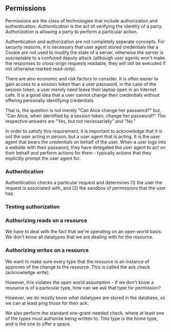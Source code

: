 ## Permissions

Permissions are the class of technologies that include authorization and authentication. _Authentication_ is the act of verifying the identity of a party. _Authorization_ is allowing a party to perform a particular action.

Authentication and authorization are not completely seperate concepts. For security reasons, it is necessary that user agent stored credentials like a Cookie are not used to modify the state of a server, otherwise the server is susceptable to a confused deputy attack (although user agents won't make the responses to cross-orign requests readable, they will still be executed if not otherwise marked read-only).

There are also economic and risk factors to consider. It is often easier to gain access to a session token than a user password, in the case of the session token, a user merely need leave their laptop open in an Internet cafe. It is a good idea that a user cannot change their credentials without offering personally identifying credentials.

That is, the question is not merely "Can Alice change her password?" but, "Can Alice, when identified by a session token, change her password?" The respective answers are "Yes, but not necessarially" and "No."

In order to satisfy this requirement, it is important to acknowledge that it is not the user acting in person, but a user agent that is acting. It is the user agent that bears the credentials on behalf of the user. When a user logs into a website with their password, they have delegated the user agent to act on their behalf and perform actions for them - typically actions that they explicitly prompt the user agent for.


### Authentication

Authentication checks a particular request and determines (1) the user the request is associated with, and (2) the sandbox of permissions that the user has.

### Testing authorization

### Authorizing reads on a resource

We have to deal with the fact that we're operating on an open world basis. We don't know all datatypes that we are dealing with for the resource.


### Authorizing writes on a resource

We want to make sure every type that the resource is an instance of approves of the change to the resource. This is called the ack check (acknowledge write).

However, this violates the open world assumption - if we don't know a resource is of a particular type, how can we ask that type for permission?

However, we do mostly know what datatypes are stored in the database, so we can at least ping those for their ack.

We also perform the standard one-grant-needed check, where at least one of the types must authorize being written to. This type is the _home_ type, and is the one to offer a space.
